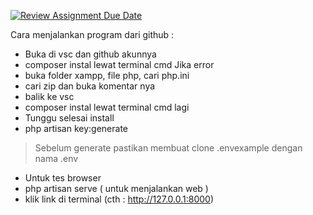 [![Review Assignment Due Date](https://classroom.github.com/assets/deadline-readme-button-24ddc0f5d75046c5622901739e7c5dd533143b0c8e959d652212380cedb1ea36.svg)](https://classroom.github.com/a/bOnVcDng) 


Cara menjalankan program dari github :
- Buka di vsc dan github akunnya
- composer instal lewat terminal cmd
Jika error
- buka folder xampp, file php, cari php.ini
- cari zip dan buka komentar nya
- balik ke vsc 
- composer instal lewat terminal cmd lagi
- Tunggu selesai install
- php artisan key:generate
> Sebelum generate pastikan membuat clone .envexample dengan nama .env

- Untuk tes browser
- php artisan serve ( untuk menjalankan web )
- klik link di terminal (cth : http://127.0.0.1:8000)
